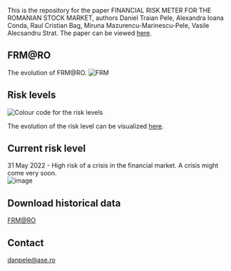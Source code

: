 
This is the repository for the paper FINANCIAL RISK METER FOR THE ROMANIAN STOCK MARKET, authors Daniel Traian Pele, Alexandra Ioana Conda, Raul Cristian Bag, Miruna Mazurencu-Marinescu-Pele, Vasile Alecsandru Strat.
The paper can be viewed [here]().


## FRM@RO

The evolution of FRM@RO.
![FRM](/frm_ro/docs/assets/FRM_RO.png)

## Risk levels

![Colour code for the risk levels](/frm_ro/docs/assets/color_code.png)

The evolution of the risk level can be visualized [here](https://danpele.github.io/frm_ro/docs/assets/FRM_RO.html).

## Current risk level

31 May 2022 - High risk of a crisis in the financial market.	A crisis might come very soon.
<br/>
![image](https://user-images.githubusercontent.com/26813254/178288115-d9c682c0-ba87-47ee-bf36-d872985a288d.png)


## Download historical data

[FRM@RO](/frm_ro/docs/assets/frm.csv)

## Contact
danpele@ase.ro
